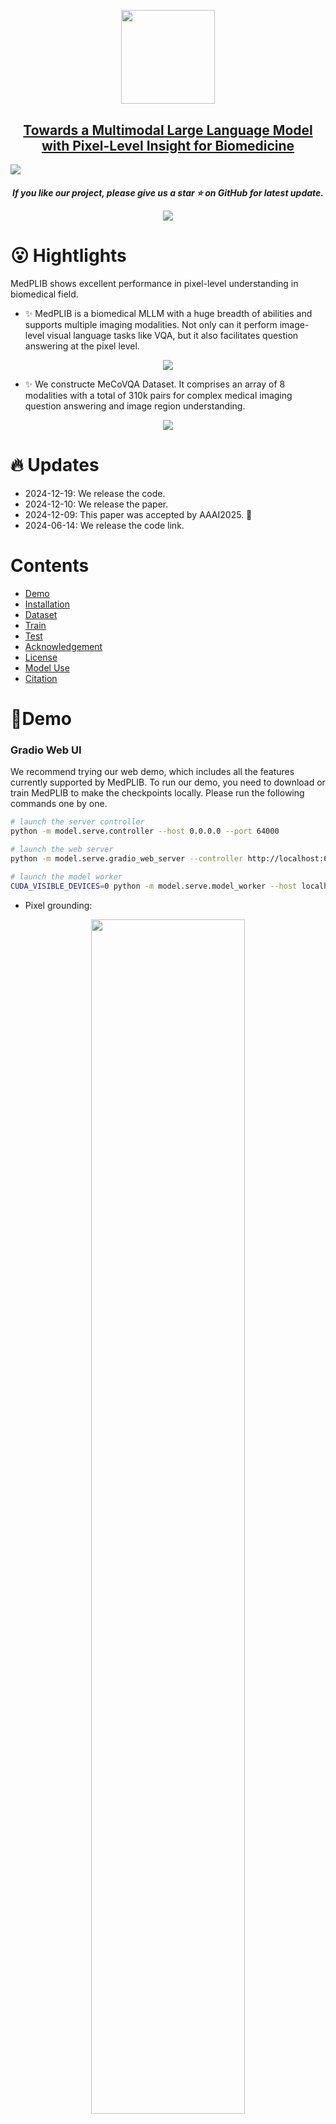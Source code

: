 


<!-- The official repository of MedPLIB: Towards a Multimodal Large Language Model with Pixel-Level Insight for Biomedicine. -->
<p align="center">
    <img src="assets/logo.png" width="150" style="margin-bottom: 0.2;"/>
<p>
<h2 align="center"> <a href="">Towards a Multimodal Large Language Model with Pixel-Level Insight for Biomedicine</a></h2>
<a src="https://img.shields.io/badge/cs.CV-2312.09278-b31b1b?logo=arxiv&logoColor=red" href="https://arxiv.org/pdf/2412.09278"> <img src="https://img.shields.io/badge/cs.CV-2412.09278-b31b1b?logo=arxiv&logoColor=red">
</a> 

<h5 align="center"> If you like our project, please give us a star ⭐ on GitHub for latest update. 



<p align="center">
    <img src="assets/demo.png"  style="margin-bottom: 0.2;"/>
<p>


# 😮 Hightlights
MedPLIB shows excellent performance in pixel-level understanding in biomedical field.

- ✨ MedPLIB is a biomedical MLLM with a huge breadth of abilities and supports multiple imaging modalities. Not only can it perform image-level visual language tasks like VQA, but it also facilitates question answering at the pixel level.

<p align="center">
    <img src="assets/capa.png"  style="margin-bottom: 0.2;"/>
<p>


- ✨ We constructe MeCoVQA Dataset. It comprises an array of 8 modalities with a total of 310k pairs for complex medical imaging question answering and image region understanding.
<p align="center">
    <img src="assets/data.png"  style="margin-bottom: 0.2;"/>
<p>


# 🔥 Updates
- 2024-12-19: We release the code.
- 2024-12-10: We release the paper.
- 2024-12-09: This paper was accepted by AAAI2025. 🍒
- 2024-06-14: We release the code link.


# Contents
- [Demo](#🍉Demo)
- [Installation](#🛠️Installation)
- [Dataset](#🗃️Dataset)
- [Train](#📀Train)
- [Test](#Test)
- [Acknowledgement](#👍Acknowledgement)
- [License](#🔒License)
- [Model Use](#🪜Model-Use)
- [Citation](#✏️Citation)

# 🍉Demo

### Gradio Web UI
We recommend trying our web demo, which includes all the features currently supported by MedPLIB. To run our demo, you need to download or train MedPLIB to make the checkpoints locally. Please run the following commands one by one.

```bash
# launch the server controller
python -m model.serve.controller --host 0.0.0.0 --port 64000
```

```bash
# launch the web server
python -m model.serve.gradio_web_server --controller http://localhost:64000 --model-list-mode reload --add_region_feature --port 64001 
```

```bash
# launch the model worker
CUDA_VISIBLE_DEVICES=0 python -m model.serve.model_worker --host localhost --controller http://localhost:64000 --port 64002 --worker http://localhost:64002 --model-path /path/to/the/medplib_checkpoints --add_region_feature --device_map cuda --vision_pretrained /path/to/the/sam-med2d_b.pth
```

- Pixel grounding: 
<p align="center">
    <img src="assets/seg.gif"  style="width: 70%;"/>
<p>


- Region VQA:
<p align="center">
    <img src="assets/rqa.gif"  style="width: 70%;"/>
<p>

- VQA:
<p align="center">
    <img src="assets/vqa.gif"  style="width: 70%;"/>
<p>


# 🛠️Installation

1. Clone this repository and navigate to MedPLIB folder
```bash
git clone https://github.com/ShawnHuang497/MedPLIB.git
cd MedPLIB
```

2. Install Package
```Shell
conda create -n medplib python=3.10 -y
conda activate medplib
pip install --upgrade pip 
pip install -r requirements.txt
```

3. Install additional packages for training cases
```Shell
pip install ninja==1.11.1.1
pip install flash-attn==2.5.2 --no-build-isolation
```

# 🗃️Dataset
On the way...

# 📀Train
## Stage I
We perfrom the pre-training stage I to get the projector checkpoints. Please obtain the llava_med_alignment_500k dataset according to [LLaVA-Med](https://github.com/microsoft/LLaVA-Med), and then follow the usage tutorial of [LLaVA-v1.5](https://github.com/haotian-liu/LLaVA/tree/v1.1.0) to pretrain.


## Stage II
```Shell
sh scripts/train_stage2.sh
```
## Stage III
```Shell
sh scripts/train_stage3.sh
```
## Stage IV
```Shell
sh scripts/train_stage4.sh
```


# 🥭 Test

### Pixel Grounding
```Shell
TRANSFORMERS_OFFLINE=1 deepspeed --include=localhost:1 --master_port=64995 model/eval/vqa_infer.py \
    --version="/path/to/the/medplib_checkpoints" \
    --vision_tower='/path/to/the/clip-vit-large-patch14-336' \
    --answer_type='open' \
    --val_data_path='/path/to/the/pixel_grounding_json_file' \
    --image_folder='/path/to/the/SAMed2D_v1' \
    --vision_pretrained="/path/to/the/sam-med2d_b.pth" \
    --eval_seg \
    --moe_enable \
    --region_fea_adapter \
    # --vis_mask \
```


### Region_VQA & VQA
Infer to generate the prediction jsonl file.
```Shell
sh model/eval/infer_parallel_medplib.sh
```

Calcuate the metrics.

```Shell
python model/eval/cal_metric.py \
    --pred="/path/to/the/jsonl_file" \
```



# 👍Acknowledgement

We thank the following works for giving us the inspiration and part of the code: [LISA](https://github.com/dvlab-research/LISA), [MoE-LLaVA](https://github.com/PKU-YuanGroup/MoE-LLaVA), [LLaVA](https://github.com/haotian-liu/LLaVA), [SAM-Med2D](https://github.com/OpenGVLab/SAM-Med2D), [SAM](https://github.com/facebookresearch/segment-anything) and [SEEM](https://github.com/UX-Decoder/Segment-Everything-Everywhere-All-At-Once).

# 🪜Model Use
### Intended Use
The data, code, and model checkpoints are intended to be used solely for (I) future research on visual-language processing and (II) reproducibility of the experimental results reported in the reference paper. The data, code, and model checkpoints are not intended to be used in clinical care or for any clinical decision making purposes.
### Primary Intended Use
The primary intended use is to support AI researchers reproducing and building on top of this work. MedPLIB and its associated models should be helpful for exploring various biomedical pixel grunding and vision question answering (VQA) research questions.
### Out-of-Scope Use
Any deployed use case of the model --- commercial or otherwise --- is out of scope. Although we evaluated the models using a broad set of publicly-available research benchmarks, the models and evaluations are intended for research use only and not intended for deployed use cases. 


# 🔒License
* The majority of this project is released under the Apache 2.0 license as found in the [LICENSE](https://github.com/ShawnHuang497/MedPLIB/blob/main/LICENSE) file.
* The service is a research preview intended for non-commercial use only, subject to the model [License](https://github.com/facebookresearch/llama/blob/main/MODEL_CARD.md) of LLaMA, [Terms of Use](https://openai.com/policies/terms-of-use) of the data generated by OpenAI, and [Terms of Use](https://openxlab.org.cn/datasets/GMAI/SA-Med2D-20M) of SAM-Med2D-20M. Please contact us if you find any potential violation.



# ✏️Citation
If you find our paper and code useful in your research, please consider giving a star and citation.

```BibTeX
@article{huang2024towards,
  title={Towards a Multimodal Large Language Model with Pixel-Level Insight for Biomedicine},
  author={Huang, Xiaoshuang and Shen, Lingdong and Liu, Jia and Shang, Fangxin and Li, Hongxiang and Huang, Haifeng and Yang, Yehui},
  journal={arXiv preprint arXiv:2412.09278},
  year={2024}
}
```
